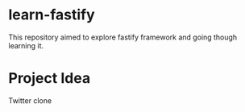 # learn-fastify
This repository aimed to explore fastify framework and going though learning it.

# Project Idea
Twitter clone